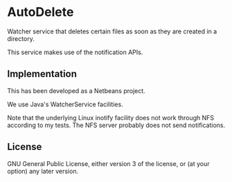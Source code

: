 # AutoDelete
Watcher service that deletes certain files as soon as they are created in a directory.

This service makes use of the notification APIs.

## Implementation
This has been developed as a Netbeans project.

We use Java's WatcherService facilities.

Note that the underlying Linux inotify facility does not work through
NFS according to my tests.  The NFS server probably does not send
notifications.

## License

GNU General Public License, either version 3 of the license, or (at
your option) any later version.

